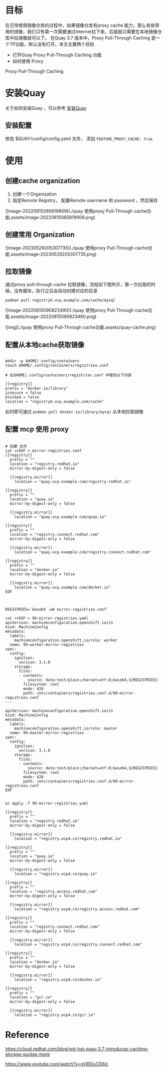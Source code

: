# 目标

在日常使用镜像仓库的过程中，如果镜像仓库有proxy cache 能力，那么有些常用的镜像，我们只有第一次需要通过Internet拉下来，后面就只需要在本地镜像仓库中拉镜像就可以了。  在Quay 3.7 版本中，Proxy Pull-Through Caching 是一个TP功能，默认没有打开。本文主要两个目标

* 打开Quay Proxy Pull-Through Caching 功能
* 如何使用 Proxy



Proxy Pull-Through Caching



# 安装Quay

关于如何安装Quay ，可以参考 [安装Quay](./poc安装quay.md)

## 安装配置

修改  $QUAY/config/config.yaml 文件， 添加  `FEATURE_PROXY_CACHE: true` 

 

# 使用

## 创建cache organization

1. 创建一个Organization
2. 指定Remote Registry， 配置Remote username 和 password ，然后保存

![image-20220815085819909](./quay 使用proxy Pull-Through cache功能.assets/image-20220815085819909.png)





## 创建常用 Organization

![image-20230529205307735](./quay 使用proxy Pull-Through cache功能.assets/image-20230529205307735.png)



## 拉取镜像

通过proxy pull-through cache 拉取镜像，流程如下图所示，第一次拉取的时候，没有缓存，执行之后会自动创建对应的目录

```
podman pull registry6.ocp.example.com/cache/mysql
```



![image-20220815090823490](./quay 使用proxy Pull-Through cache功能.assets/image-20220815090823490.png)



![img](./quay 使用proxy Pull-Through cache功能.assets/quay-cache.png)





## 配置从本地cache获取镜像

```

mkdir -p $HOME/.config/containers
touch $HOME/.config/containers/registries.conf

# 在$HOME/.config/containers/registries.conf 中增加以下内容

[[registry]]
prefix = "docker.io/library"
insecure = false
blocked = false
location = "registry6.ocp.example.com/cache"
```

此时即可通过 `podman pull docker.io/library/mysql` 从本地拉取镜像



##  配置 mcp 使用 proxy 



```

# 创建 文件 
cat <<EOF > mirror-registries.conf
[[registry]]
  prefix = ""
  location = "registry.redhat.io"
  mirror-by-digest-only = false

  [[registry.mirror]]
    location = "quay.ocp.example.com/registry.redhat.io"

[[registry]]
  prefix = ""
  location = "quay.io"
  mirror-by-digest-only = false

  [[registry.mirror]]
    location = "quay.ocp.example.com/quay.io"

[[registry]]
  prefix = ""
  location = "registry.connect.redhat.com"
  mirror-by-digest-only = false

  [[registry.mirror]]
    location = "quay.ocp.example.com/registry.connect.redhat.com"
    
[[registry]]
  prefix = ""
  location = "docker.io"
  mirror-by-digest-only = false

  [[registry.mirror]]
    location = "quay.ocp.example.com/docker.io"
EOF



REGISTRIES=`base64 -w0 mirror-registries.conf`

cat <<EOF > 99-mirror-registries.yaml
apiVersion: machineconfiguration.openshift.io/v1
kind: MachineConfig
metadata:
  labels:
    machineconfiguration.openshift.io/role: worker
  name: 99-worker-mirror-registries
spec:
  config:
    ignition:
      version: 3.1.0
    storage:
      files:
      - contents:
          source: data:text/plain;charset=utf-8;base64,${REGISTRIES}
        filesystem: root
        mode: 420
        path: /etc/containers/registries.conf.d/99-mirror-registries.conf
---

apiVersion: machineconfiguration.openshift.io/v1
kind: MachineConfig
metadata:
  labels:
    machineconfiguration.openshift.io/role: master
  name: 99-master-mirror-registries
spec:
  config:
    ignition:
      version: 3.1.0
    storage:
      files:
      - contents:
          source: data:text/plain;charset=utf-8;base64,${REGISTRIES}
        filesystem: root
        mode: 420
        path: /etc/containers/registries.conf.d/99-mirror-registries.conf
EOF


oc apply -f 99-mirror-registries.yaml
```





```
[[registry]]
  prefix = ""
  location = "registry.redhat.io"
  mirror-by-digest-only = false

  [[registry.mirror]]
    location = "registry.ocp4.cn/registry.redhat.io"

[[registry]]
  prefix = ""
  location = "quay.io"
  mirror-by-digest-only = false

  [[registry.mirror]]
    location = "registry.ocp4.cn/quay.io"

[[registry]]
  prefix = ""
  location = "registry.access.redhat.com"
  mirror-by-digest-only = false

  [[registry.mirror]]
    location = "registry.ocp4.cn/registry.access.redhat.com"

[[registry]]
  prefix = ""
  location = "registry.connect.redhat.com"
  mirror-by-digest-only = false

  [[registry.mirror]]
    location = "registry.ocp4.cn/registry.connect.redhat.com"

[[registry]]
  prefix = ""
  location = "docker.io"
  mirror-by-digest-only = false

  [[registry.mirror]]
    location = "registry.ocp4.cn/docker.io"

[[registry]]
  prefix = ""
  location = "gcr.io"
  mirror-by-digest-only = false

  [[registry.mirror]]
    location = "registry.ocp4.cn/gcr.io"
```





# Reference

https://cloud.redhat.com/blog/red-hat-quay-3.7-introduces-caching-storage-quotas-more

https://www.youtube.com/watch?v=oVlRDuCD6ic




